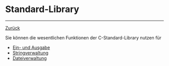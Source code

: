 # Standard-Library
---
[Zurück](../README.md)

Sie können die wesentlichen Funktionen der C-Standard-Library nutzen für

* [Ein- und Ausgabe](07-01-standardlib.md)
* [Stringverwaltung](07-02-standardlib.md)
* [Dateiverwaltung](07-03-standardlib.md)
